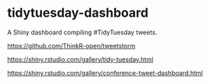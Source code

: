 # tidytuesday-dashboard

A Shiny dashboard compiling #TidyTuesday tweets.

https://github.com/ThinkR-open/tweetstorm

https://shiny.rstudio.com/gallery/tidy-tuesday.html

https://shiny.rstudio.com/gallery/conference-tweet-dashboard.html
